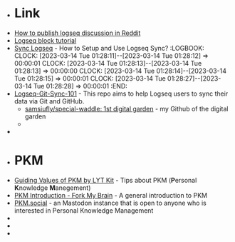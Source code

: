 - # Link
- [How to publish logseq discussion in Reddit](https://www.reddit.com/r/logseq/comments/vfsp8y/do_you_publish_your_logseq_graph/)
- [Logseq block tutorial](https://docs.logseq.com/#/page/tutorial?anchor=ls-block-640a4678-f78e-4746-96f0-d648d857ffd9)
- [Sync Logseq](https://blog.logseq.com/how-to-setup-and-use-logseq-sync/) - How to Setup and Use Logseq Sync?
  :LOGBOOK:
  CLOCK: [2023-03-14 Tue 01:28:11]--[2023-03-14 Tue 01:28:12] =>  00:00:01
  CLOCK: [2023-03-14 Tue 01:28:13]--[2023-03-14 Tue 01:28:13] =>  00:00:00
  CLOCK: [2023-03-14 Tue 01:28:14]--[2023-03-14 Tue 01:28:15] =>  00:00:01
  CLOCK: [2023-03-14 Tue 01:28:27]--[2023-03-14 Tue 01:28:28] =>  00:00:01
  :END:
- [Logseq-Git-Sync-101](https://github.com/CharlesChiuGit/Logseq-Git-Sync-101) - This repo aims to help Logseq users to sync their data via Git and GitHub.
	- [samsiufly/special-waddle: 1st digital garden](https://github.com/samsiufly/special-waddle) - my Github of the digital garden
	-
-
- # PKM
- [Guiding Values of PKM by LYT Kit](https://notes.linkingyourthinking.com/Cards/Guiding+Values+of+PKM) - Tips about PKM (**P**ersonal **K**nowledge **M**anegement)
- [PKM Introduction - Fork My Brain](https://notes.nicolevanderhoeven.com/Personal+Knowledge+Management) - A general introduction to PKM
- [PKM.social](https://pkm.social/) - an Mastodon instance that is open to anyone who is interested in Personal Knowledge Management
-
-
-